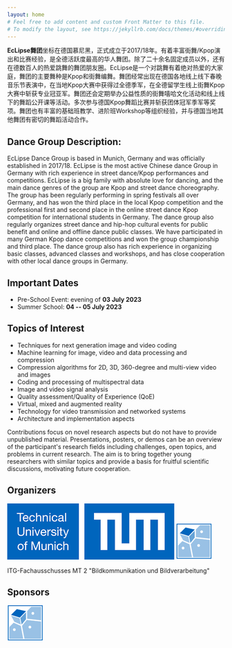 ```yaml
---
layout: home
# Feel free to add content and custom Front Matter to this file.
# To modify the layout, see https://jekyllrb.com/docs/themes/#overriding-theme-defaults
---
```



**EcLipse舞团**坐标在德国慕尼黑，正式成立于2017/18年。有着丰富街舞/Kpop演出和比赛经验，是全德活跃度最高的华人舞团。除了二十余名固定成员以外，还有在德数百人的热爱跳舞的舞团朋友圈。EcLipse是一个对跳舞有着绝对热爱的大家庭，舞团的主要舞种是Kpop和街舞编舞。舞团经常出现在德国各地线上线下春晚音乐节表演中，在当地Kpop大赛中获得过全德季军，在全德留学生线上街舞Kpop大赛中斩获专业冠亚军。舞团还会定期举办公益性质的街舞嘻哈文化活动和线上线下的舞蹈公开课等活动。多次参与德国Kpop舞蹈比赛并斩获团体冠军季军等奖项。舞团也有丰富的基础班教学、进阶班Workshop等组织经验，并与德国当地其他舞团有密切的舞蹈活动合作。

## Dance Group Description:
EcLipse Dance Group is based in Munich, Germany and was officially established in 2017/18. EcLipse is the most active Chinese dance Group in Germany with rich experience in street dance/Kpop performances and competitions. EcLipse is a big family with absolute love for dancing, and the main dance genres of the group are Kpop and street dance choreography. The group has been regularly performing in spring festivals all over Germany, and has won the third place in the local Kpop competition and the professional first and second place in the online street dance Kpop competition for international students in Germany. The dance group also regularly organizes street dance and hip-hop cultural events for public benefit and online and offline dance public classes. We have participated in many German Kpop dance competitions and won the group championship and third place. The dance group also has rich experience in organizing basic classes, advanced classes and workshops, and has close cooperation with other local dance groups in Germany.

## Important Dates

* Pre-School Event: evening of **03 July 2023** 
* Summer School: **04 -- 05 July 2023** 

## Topics of Interest

* Techniques for next generation image and video coding
* Machine learning for image, video and data processing and compression
* Compression algorithms for 2D, 3D, 360-degree and multi-view video and images
* Coding and processing of multispectral data
* Image and video signal analysis
* Quality assessment/Quality of Experience (QoE)
* Virtual, mixed and augmented reality
* Technology for video transmission and networked systems
* Architecture and implementation aspects

Contributions focus on novel research aspects but do not have to provide unpublished material. Presentations, posters, or demos can be an overview of the participant's research fields including challenges, open topics, and problems in current research. 
The aim is to bring together young researchers with similar topics and provide a basis for fruitful scientific discussions, motivating future cooperation.

## Organizers 

![TUM logo](/assets/images/tum-logo.png) 
![LMT logo](/assets/images/lmt-logo.png)

ITG-Fachausschusses MT 2 "Bildkommunikation und Bildverarbeitung"

## Sponsors

[![technoteam logo](/assets/images/lmt-logo.png)](https://www.ce.cit.tum.de/lmt/startseite/)
